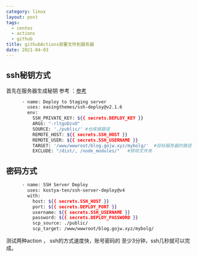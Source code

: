 ```yaml
---
category: linux
layout: post
tags:
  - centos
  - actions
  - github
title: githubActions部署文件到服务器
date: 2021-04-03
---
```




## ssh秘钥方式
首先在服务器生成秘钥
参考 ：[参考](https://github.com/easingthemes/ssh-deploy)
```bash
      - name: Deploy to Staging server
        uses: easingthemes/ssh-deploy@v2.1.6
        env:
          SSH_PRIVATE_KEY: ${{ secrets.DEPLOY_KEY }}
          ARGS: "-rltgoDzvO"
          SOURCE: './public/' #仓库根路径
          REMOTE_HOST: ${{ secrets.SSH_HOST }}
          REMOTE_USER: ${{ secrets.SSH_USERNAME }}
          TARGET: '/www/wwwroot/blog.gojw.xyz/mybolg/'  #目标服务器的路径
          EXCLUDE: "/dist/, /node_modules/"   #排除文件夹
```
## 密码方式

```bash
      - name: SSH Server Deploy
        uses: kostya-ten/ssh-server-deploy@v4
        with:
          host: ${{ secrets.SSH_HOST }}
          port: ${{ secrets.DEPLOY_PORT }}
          username: ${{ secrets.SSH_USERNAME }}
          password: ${{ secrets.DEPLOY_PASSWORD }}
          scp_source: ./public/
          scp_target: /www/wwwroot/blog.gojw.xyz/mybolg/
```

测试两种action ， ssh的方式速度快，账号密码的 至少3分钟，ssh几秒就可以完成。
